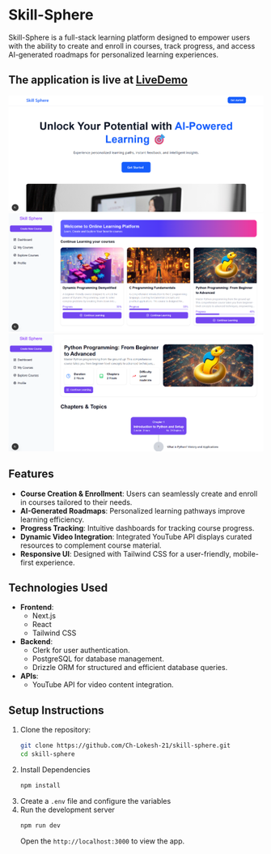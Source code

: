 # Skill-Sphere  

Skill-Sphere is a full-stack learning platform designed to empower users with the ability to create and enroll in courses, track progress, and access AI-generated roadmaps for personalized learning experiences.  

## The application is live at [LiveDemo]()

![image1](https://github.com/Ch-Lokesh-21/skill-sphere/blob/474a68fbf577dc13f27f049eed5375a494060d47/image.png)
![image2](https://github.com/Ch-Lokesh-21/skill-sphere/blob/474a68fbf577dc13f27f049eed5375a494060d47/image1.png)
![image3](https://github.com/Ch-Lokesh-21/skill-sphere/blob/474a68fbf577dc13f27f049eed5375a494060d47/image2.png)

## Features  

- **Course Creation & Enrollment**: Users can seamlessly create and enroll in courses tailored to their needs.  
- **AI-Generated Roadmaps**: Personalized learning pathways improve learning efficiency.  
- **Progress Tracking**: Intuitive dashboards for tracking course progress.  
- **Dynamic Video Integration**: Integrated YouTube API displays curated resources to complement course material.  
- **Responsive UI**: Designed with Tailwind CSS for a user-friendly, mobile-first experience.  

## Technologies Used  

- **Frontend**:  
  - Next.js  
  - React
  - Tailwind CSS
- **Backend**:  
  - Clerk for user authentication.  
  - PostgreSQL for database management.  
  - Drizzle ORM for structured and efficient database queries.  
- **APIs**:  
  - YouTube API for video content integration.  

## Setup Instructions  

1. Clone the repository:  
   ```bash
   git clone https://github.com/Ch-Lokesh-21/skill-sphere.git
   cd skill-sphere
   ```
2. Install Dependencies
   ```bash
   npm install
   ```
3. Create a `.env` file and configure the variables
4. Run the development server
    ```bash
    npm run dev
    ```
    Open the `http://localhost:3000` to view the app.
